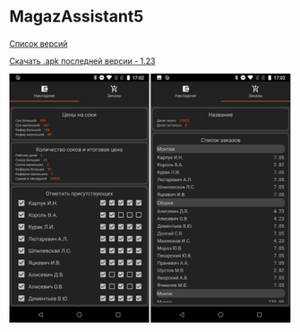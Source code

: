# MagazAssistant5
###

[Список версий](./VERSION.md)

[Скачать .apk последней версии - 1.23](./MagazAssistant5-v1.23.apk)

![alt tag](bg.png)
